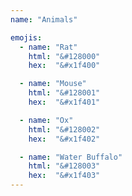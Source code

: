 ```yaml
---
name: "Animals"

emojis:
  - name: "Rat"
    html: "&#128000"
    hex:  "&#x1f400"

  - name: "Mouse"
    html: "&#128001"
    hex:  "&#x1f401"

  - name: "Ox"
    html: "&#128002"
    hex:  "&#x1f402"

  - name: "Water Buffalo"  
    html: "&#128003"
    hex:  "&#x1f403"
---
```

